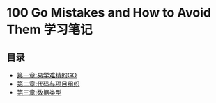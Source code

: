 # 100 Go Mistakes and How to Avoid Them 学习笔记

## 目录

- [第一章:易学难精的GO](./ch1.md)
- [第二章:代码与项目组织](./ch2.md)
- [第三章:数据类型](./ch3.md)